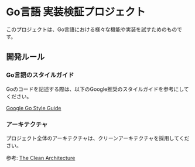 # Go言語 実装検証プロジェクト

このプロジェクトは、Go言語における様々な機能や実装を試すためのものです。

## 開発ルール

### Go言語のスタイルガイド

Goのコードを記述する際は、以下のGoogle推奨のスタイルガイドを参考にしてください。

[Google Go Style Guide](https://google.github.io/styleguide/go/)

### アーキテクチャ

プロジェクト全体のアーキテクチャは、クリーンアーキテクチャを採用してください。

参考: [The Clean Architecture](https://blog.cleancoder.com/uncle-bob/2012/08/13/the-clean-architecture.html)
